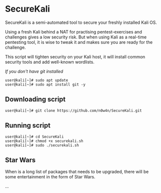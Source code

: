# SecureKali

SecureKali is a semi-automated tool to secure your freshly installed Kali OS.

Using a fresh Kali behind a NAT for practising pentest-exercises and challenges gives a low security risk.
But when using Kali as a real-time pentesting tool, it is wise to tweak it and makes sure you are ready for the challenge.

This script will tighten security on your Kali host, it will install common security tools and add well-known wordlists.


*If you don't have git installed*

```
user@kali[~]# sudo apt update
user@kali[~]# sudo apt install git -y
```

## Downloading script

```
user@kali[~]# git clone https://github.com/n0w4n/SecureKali.git
```

## Running script

```
user@kali[~]# cd SecureKali
user@kali[~]# chmod +x securekali.sh
user@kali[~]# sudo ./securekali.sh
```

## Star Wars

When is a long list of packages that needs to be upgraded, there will be some entertainment in the form of Star Wars.

<html>
<head>
  <link rel="stylesheet" type="text/css" href="/asciinema-player.css" />
</head>
<body>
  <asciinema-player src="/8.cast" cols="89" rows="27"></asciinema-player>
  ...
  <script src="/asciinema-player.js"></script>
</body>
</html>
